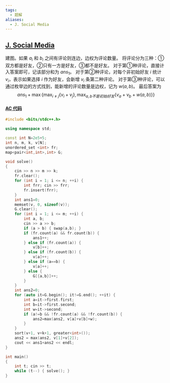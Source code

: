 ```yaml
---
tags:
  - 题解
aliases:
  - J. Social Media
---
```

## [J. Social Media](https://codeforces.com/gym/105484/problem/J)

建图。如果 $a_i$ 和 $b_i$ 之间有评论则连边，边权为评论数量。
将评论分为三种：①双方都是好友，②只有一方是好友，③都不是好友。
对于第①种评论，直接计入答案即可，记该部分和为 $ans_1$。
对于第②种评论，对每个非初始好友 $i$ 统计 $v_i$，表示如果选择 $i$ 作为好友，会新增 $v_i$ 条第二种评论。
对于第③种评论，可以通过枚举边的方式找到，能新增的评论数量是边权，记为 $w(a,b)$。
最后答案为
$$
ans_1+\max\{ \max_{i\ne j}\{v_i+v_j\}, \max_{a,b不是初始好友}\{v_a+v_b+w(a,b)\}\}
$$

#### [AC 代码](https://codeforces.com/gym/105484/submission/291200235)

```cpp
#include <bits/stdc++.h>

using namespace std;

const int N=2e5+5;
int n, m, k, v[N];
unordered_set <int> fr;
map<pair<int,int>,int> G;

void solve()
{
    cin >> n >> m >> k;
    fr.clear();
    for (int i = 1; i <= n; ++i) {
        int frr; cin >> frr;
        fr.insert(frr);
    }
    int ans1=0;
    memset(v, 0, sizeof(v));
    G.clear();
    for (int i = 1; i <= m; ++i) {
        int a, b;
        cin >> a >> b;
        if (a > b) { swap(a,b); }
        if (fr.count(a) && fr.count(b)) {
            ans1++;
        } else if (fr.count(a)) {
            v[b]++;
        } else if (fr.count(b)) {
            v[a]++;
        } else if (a==b) {
            v[a]++;
        } else {
            G[{a,b}]++;
        }
    }
    int ans2=0;
    for (auto it=G.begin(); it!=G.end(); ++it) {
        int a=it->first.first;
        int b=it->first.second;
        int w=it->second;
        if (a!=b && !fr.count(a) && !fr.count(b)) {
            ans2=max(ans2, v[a]+v[b]+w);
        }
    }
    sort(v+1, v+k+1, greater<int>());
    ans2 = max(ans2, v[1]+v[2]);
    cout << ans1+ans2 << endl;
}

int main()
{
    int t; cin >> t;
    while (t--) { solve(); }
}
```
